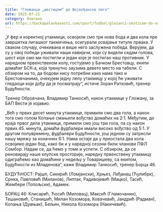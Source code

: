 ```yaml
---
title: "Гложанци „шестицом“ до Војвођанске лиге"
date: 2025-07-21
category: Општина
url: https://backapalankavesti.com/sport/fudbal/glozanci-sesticom-do-vojvodjanske-lige/
---
```


„У фер и коректној утакмици, освојили смо три нова бода и два кола пре завршетка лигашког такмичења, осигурали освајање титуле првака. У сваком случају, очекивана и више него заслужена победа. Верујем, да су у овој победи уживали наши навијачи, који су видели седам голова, шест које смо ми постигли и један које је постигао наш противник. У наредном првенственом колу, гостујемо у Бачком Брестовцу, екипи домаћег БСК-а, која тренутно заузима девето место на табели. С обзиром на то, да бодови нису потребни како нама тако и Брестовчанима, очекујем једну лепу утакмицу у којој ће уживати гледаоци који дођу да је посматрају“, истиче Зоран Ратковић, тренер Будућности.

Тренер Обровчана, Владимир Танкосић, након утакмице у Гложану, за БАП Вести је изјавио:

„Већ у првих десет минута утакмице, примили смо два гола, а након тога смо голом Копање смањили вођство домаћих на 2:1. Међутим, до краја првог дела утакмице, примили смо још три гола, па су након првих 45. минута, домаћи фудбалери имали високо вођство од 5:1. У другом полувремену, фудбалери Будућности, још једном су затресли нашу мрежу за коначних 6:1. Нама остаје да у преостала два кола освојимо један бод, како би и у наредној сезони били чланови ПФЛ Сомбор. Надам се, да ћемо у томе и успети. С обзиром, да се реновирају наше клупске просторије, наредну првенствену утакмицу одиграћемо као домаћини у недељу у Товаришеву, са екипом, Будућности из Младенова“, каже Владимир Танкосић, тренер Борца 46.

БУДУЋНОСТ: Рајшп, Сикирић (Ломјански), Хрњез, Леђанац (Ћулибрк), Срнка, Павловић (Миланов), Липтак, Радивојевић (Мацко), Тасић, Жембери (Топољски), Адамек.

БОРАЦ 46: Клисарић, Ћосић (Миловац), Максић (Гламочанин), Тешановић, Станишић, Милан Козомора, Ковачевић, Јандрић (Радман), Копања (Дувњак), Бељин, Никола Козомора (Накичевић).
